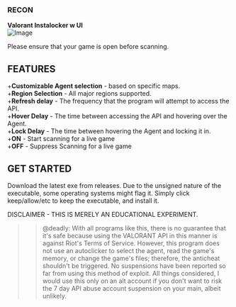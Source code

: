### RECON  
**Valorant Instalocker w UI**  
![Image](https://imgur.com/yNQ03AB.jpg)

Please ensure that your game is open before scanning.  

## FEATURES
+**Customizable Agent selection** - based on specific maps.  
+**Region Selection** - All major regions supported.  
+**Refresh delay** - The frequency that the program will attempt to access the API.  
+**Hover Delay** - The time between accessing the API and hovering over the Agent.  
+**Lock Delay** - The time between hovering the Agent and locking it in.  
+**ON** - Start scanning for a live game  
+**OFF** - Suppress Scanning for a live game  

## GET STARTED
Download the latest exe from releases. Due to the unsigned nature of the executable, some operating systems might flag it. Simply click keep/allow/etc to keep the executable, and install it.  


DISCLAIMER - THIS IS MERELY AN EDUCATIONAL EXPERIMENT.  
>>@deadly: With all programs like this, there is no guarantee that it's safe because using the VALORANT API in this manner is against Riot's Terms of Service. However, this program does not use an autoclicker to select the agent, read the game's memory, or change the game's files; therefore, the anticheat shouldn't be triggered. No suspensions have been reported so far from using this method of exploit. All things considered, I would use this only on an alt account if you don't want to risk the 7 day API abuse account suspension on your main, albeit unlikely.
